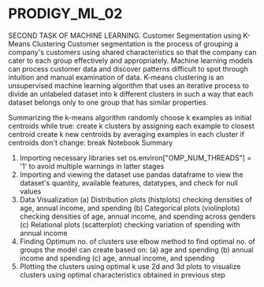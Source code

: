 # PRODIGY_ML_02
SECOND TASK OF MACHINE LEARNING.
Customer Segmentation using K-Means Clustering
Customer segmentation is the process of grouping a company's customers using shared characteristics so that the company can cater to each group effectively and appropriately. Machine learning models can process customer data and discover patterns difficult to spot through intuition and manual examination of data. K-means clustering is an unsupervised machine learning algorithm that uses an iterative process to divide an unlabeled dataset into k different clusters in such a way that each dataset belongs only to one group that has similar properties.

Summarizing the k-means algorithm
randomly choose k examples as initial centroids
while true:
  create k clusters by assigning each example to closest centroid
  create k new centroids by averaging examples in each cluster
  if centroids don't change:
    break
Notebook Summary
1. Importing necessary libraries
  set os.environ["OMP_NUM_THREADS"] = '1' to avoid multiple warnings in latter stages
2. Importing and viewing the dataset
  use pandas dataframe to view the dataset's quantity, available features, datatypes, and check for null values
3. Data Visualization
  (a) Distribution plots (histplots)
    checking densities of age, annual income, and spending
  (b) Categorical plots (violinplots)
    checking densities of age, annual income, and spending across genders
  (c) Relational plots (scatterplot)
    checking variation of spending with annual income
4. Finding Optimum no. of clusters
  use elbow method to find optimal no. of groups the model can create based on:
  (a) age and spending
  (b) annual income and spending
  (c) age, annual income, and spending
5. Plotting the clusters using optimal k
  use 2d and 3d plots to visualize clusters using optimal characteristics obtained in previous step

